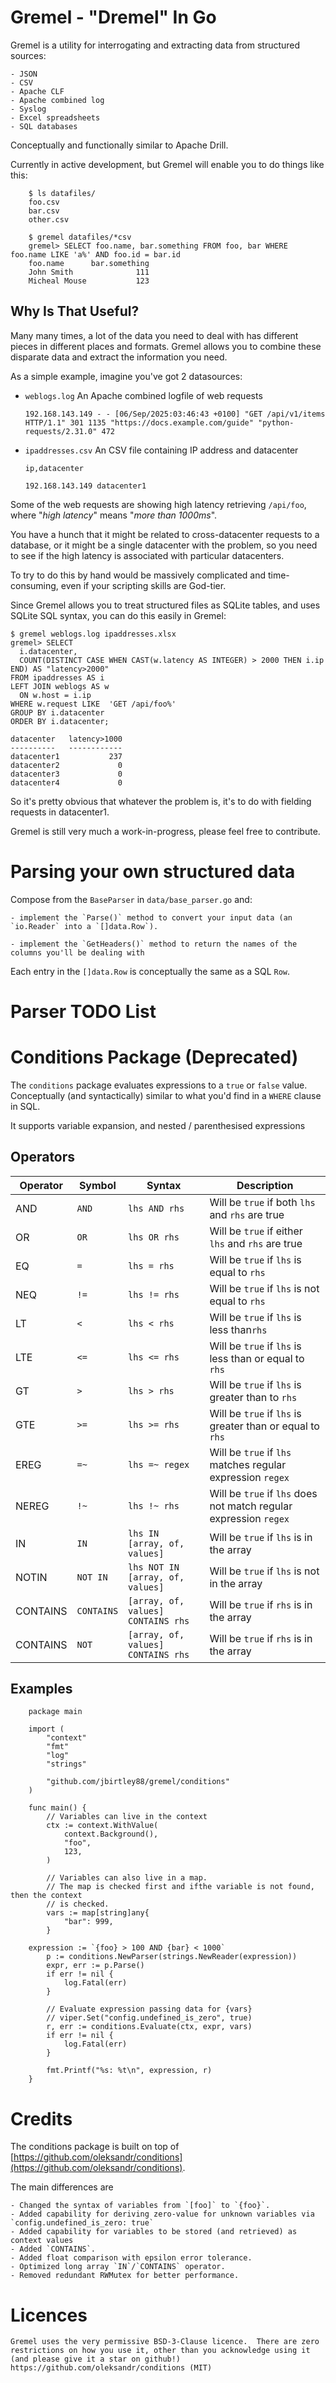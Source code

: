 # Gremel - "Dremel" In Go
Gremel is a utility for interrogating and extracting data from structured sources:

    - JSON
    - CSV
    - Apache CLF
    - Apache combined log
    - Syslog
    - Excel spreadsheets
    - SQL databases

Conceptually and functionally similar to Apache Drill.

Currently in active development, but Gremel will enable you to do things like this:
```
    $ ls datafiles/
    foo.csv
    bar.csv
    other.csv

    $ gremel datafiles/*csv
    gremel> SELECT foo.name, bar.something FROM foo, bar WHERE foo.name LIKE 'a%' AND foo.id = bar.id
    foo.name      bar.something
    John Smith              111
    Micheal Mouse           123
```

## Why Is That Useful?
Many many times, a lot of the data you need to deal with has different pieces in different places and formats.  Gremel allows you to combine these disparate data and extract the information you need.

As a simple example, imagine you've got 2 datasources:

- `weblogs.log`
  An Apache combined logfile of web requests

  `192.168.143.149 - - [06/Sep/2025:03:46:43 +0100] "GET /api/v1/items HTTP/1.1" 301 1135 "https://docs.example.com/guide" "python-requests/2.31.0" 472`

- `ipaddresses.csv`
  An CSV file containing IP address and datacenter

  `ip,datacenter`

  `192.168.143.149 datacenter1`

Some of the web requests are showing high latency retrieving `/api/foo`, where "*high latency*" means "*more than 1000ms*".

You have a hunch that it might be related to cross-datacenter requests to a database, or it might be a single datacenter with the problem, so you need to see if the high latency is associated with particular datacenters.

To try to do this by hand would be massively complicated and time-consuming, even if your scripting skills are God-tier.

Since Gremel allows you to treat structured files as SQLite tables, and uses SQLite SQL syntax, you can do this easily in Gremel:

```
$ gremel weblogs.log ipaddresses.xlsx
gremel> SELECT
  i.datacenter,
  COUNT(DISTINCT CASE WHEN CAST(w.latency AS INTEGER) > 2000 THEN i.ip END) AS "latency>2000"
FROM ipaddresses AS i
LEFT JOIN weblogs AS w
  ON w.host = i.ip
WHERE w.request LIKE  'GET /api/foo%'
GROUP BY i.datacenter
ORDER BY i.datacenter;

datacenter   latency>1000
----------   ------------
datacenter1           237
datacenter2             0
datacenter3             0
datacenter4             0
```

So it's pretty obvious that whatever the problem is, it's to do with fielding requests in datacenter1.

Gremel is still very much a work-in-progress, please feel free to contribute.

# Parsing your own structured data
Compose from the `BaseParser` in `data/base_parser.go` and:

    - implement the `Parse()` method to convert your input data (an `io.Reader` into a `[]data.Row`).

    - implement the `GetHeaders()` method to return the names of the columns you'll be dealing with

Each entry in the `[]data.Row` is conceptually the same as a SQL `Row`.

# Parser TODO List

# Conditions Package (Deprecated)
The `conditions` package evaluates expressions to a `true` or `false` value.  Conceptually (and syntactically) similar to what you'd find in a `WHERE` clause in SQL.

It supports variable expansion, and nested / parenthesised expressions

## Operators
| Operator | Symbol | Syntax | Description |
| -------- | ------ | ------ | ----------- |
| AND | `AND` | `lhs AND rhs` | Will be `true` if both `lhs` and `rhs` are true |
| OR | `OR` | `lhs OR rhs` | Will be `true` if either `lhs` and `rhs` are true |
| EQ | `=` | `lhs = rhs` | Will be `true` if `lhs` is equal to `rhs` |
| NEQ | `!=` | `lhs != rhs` | Will be `true` if `lhs` is not equal to `rhs` |
| LT | `<` |  `lhs < rhs` | Will be `true` if `lhs` is less than`rhs` |
| LTE | `<=` | `lhs <= rhs` | Will be `true` if `lhs` is less than or equal to `rhs` |
| GT | `>` | `lhs > rhs` | Will be `true` if `lhs` is greater than to `rhs` |
| GTE | `>=` | `lhs >= rhs` | Will be `true` if `lhs` is greater than or equal to `rhs` |
| EREG | `=~` | `lhs =~ regex` | Will be `true` if `lhs` matches regular expression `regex` |
| NEREG | `!~` | `lhs !~ rhs` | Will be `true` if `lhs` does not match regular expression `regex` |
| IN | `IN` | `lhs IN [array, of, values]` | Will be `true` if `lhs` is in the array |
| NOTIN | `NOT IN` | `lhs NOT IN [array, of, values]` | Will be `true` if `lhs` is not in the array |
| CONTAINS | `CONTAINS` | `[array, of, values] CONTAINS rhs` | Will be `true` if `rhs` is in the array |
| CONTAINS | `NOT` | `[array, of, values] CONTAINS rhs` | Will be `true` if `rhs` is in the array |

## Examples
```
    package main
    
    import (
        "context"
        "fmt"
        "log"
        "strings"

        "github.com/jbirtley88/gremel/conditions"
    )

    func main() {
        // Variables can live in the context
        ctx := context.WithValue(
            context.Background(),
            "foo",
            123,
        )

        // Variables can also live in a map.
        // The map is checked first and ifthe variable is not found, then the context
        // is checked.
        vars := map[string]any{
            "bar": 999,
        }

	expression := `{foo} > 100 AND {bar} < 1000`
        p := conditions.NewParser(strings.NewReader(expression))
        expr, err := p.Parse()
        if err != nil {
            log.Fatal(err)
        }

        // Evaluate expression passing data for {vars}
        // viper.Set("config.undefined_is_zero", true)
        r, err := conditions.Evaluate(ctx, expr, vars)
        if err != nil {
            log.Fatal(err)
        }

        fmt.Printf("%s: %t\n", expression, r)
    }
```

# Credits
The conditions package is built on top of [https://github.com/oleksandr/conditions](https://github.com/oleksandr/conditions).

The main differences are

    - Changed the syntax of variables from `[foo]` to `{foo}`.
    - Added capability for deriving zero-value for unknown variables via `config.undefined_is_zero: true`
    - Added capability for variables to be stored (and retrieved) as context values
    - Added `CONTAINS`.
    - Added float comparison with epsilon error tolerance.
    - Optimized long array `IN`/`CONTAINS` operator.
    - Removed redundant RWMutex for better performance.

# Licences
    Gremel uses the very permissive BSD-3-Clause licence.  There are zero restrictions on how you use it, other than you acknowledge using it (and please give it a star on github!)
    https://github.com/oleksandr/conditions (MIT)

